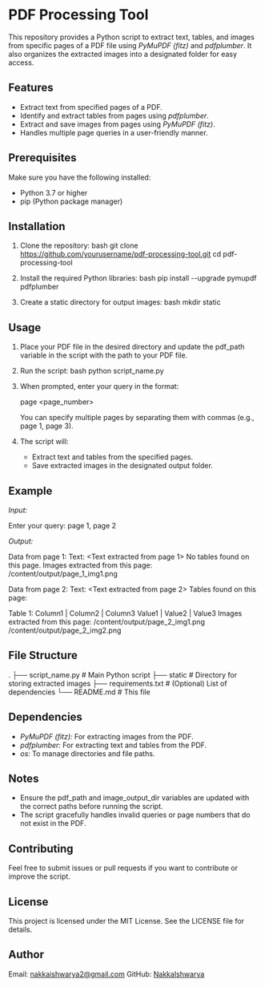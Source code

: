 # PDF Processing Tool

This repository provides a Python script to extract text, tables, and images from specific pages of a PDF file using *PyMuPDF (fitz)* and *pdfplumber*. It also organizes the extracted images into a designated folder for easy access.

## Features
- Extract text from specified pages of a PDF.
- Identify and extract tables from pages using *pdfplumber*.
- Extract and save images from pages using *PyMuPDF (fitz)*.
- Handles multiple page queries in a user-friendly manner.

## Prerequisites
Make sure you have the following installed:
- Python 3.7 or higher
- pip (Python package manager)

## Installation
1. Clone the repository:
   bash
   git clone https://github.com/yourusername/pdf-processing-tool.git
   cd pdf-processing-tool
   

2. Install the required Python libraries:
   bash
   pip install --upgrade pymupdf pdfplumber
   

3. Create a static directory for output images:
   bash
   mkdir static
   

## Usage

1. Place your PDF file in the desired directory and update the pdf_path variable in the script with the path to your PDF file.

2. Run the script:
   bash
   python script_name.py
   

3. When prompted, enter your query in the format:
   
   page <page_number>
   
   You can specify multiple pages by separating them with commas (e.g., page 1, page 3).

4. The script will:
   - Extract text and tables from the specified pages.
   - Save extracted images in the designated output folder.

## Example
*Input:*

Enter your query: page 1, page 2


*Output:*

Data from page 1:
Text:
<Text extracted from page 1>
No tables found on this page.
Images extracted from this page:
 /content/output/page_1_img1.png

Data from page 2:
Text:
<Text extracted from page 2>
Tables found on this page:

Table 1:
Column1 | Column2 | Column3
Value1  | Value2  | Value3
Images extracted from this page:
 /content/output/page_2_img1.png
 /content/output/page_2_img2.png


## File Structure

.
├── script_name.py       # Main Python script
├── static               # Directory for storing extracted images
├── requirements.txt     # (Optional) List of dependencies
└── README.md            # This file


## Dependencies
- *PyMuPDF (fitz):* For extracting images from the PDF.
- *pdfplumber:* For extracting text and tables from the PDF.
- *os:* To manage directories and file paths.

## Notes
- Ensure the pdf_path and image_output_dir variables are updated with the correct paths before running the script.
- The script gracefully handles invalid queries or page numbers that do not exist in the PDF.

## Contributing
Feel free to submit issues or pull requests if you want to contribute or improve the script.

## License
This project is licensed under the MIT License. See the LICENSE file for details.

## Author
  
Email: nakkaishwarya2@gmail.com 
GitHub: [NakkaIshwarya](https://github.com/NakkaIshwarya)
